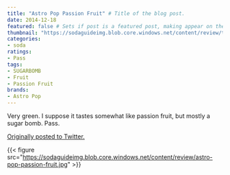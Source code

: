 ```yaml
---
title: "Astro Pop Passion Fruit" # Title of the blog post.
date: 2014-12-18
featured: false # Sets if post is a featured post, making appear on the home page side bar.
thumbnail: "https://sodaguideimg.blob.core.windows.net/content/review/thumbs/astro-pop-passion-fruit.jpg" # Sets thumbnail image appearing inside card on homepage.
categories:
- soda
ratings:
- Pass
tags:
- SUGARBOMB
- Fruit
- Passion Fruit
brands:
- Astro Pop
---
```


Very green. I suppose it tastes somewhat like passion fruit, but mostly a sugar bomb. Pass.

[Originally posted to Twitter.](https://twitter.com/Cavorter/status/545776931493650434)

{{< figure src="https://sodaguideimg.blob.core.windows.net/content/review/astro-pop-passion-fruit.jpg" >}}